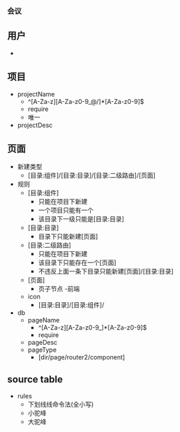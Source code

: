 ### 会议
## 用户
- 
## 项目
- projectName
   - ^[A-Za-z][A-Za-z0-9_@/]*[A-Za-z0-9]$
   - require
   - 唯一
- projectDesc
## 页面
- 新建类型
    - [目录:组件]/[目录:目录]/[目录:二级路由]/[页面]
- 规则
    - [目录:组件]
        - 只能在项目下新建
        - 一个项目只能有一个
        - 该目录下一级只能是[目录:目录]
    - [目录:目录]
        - 目录下只能新建[页面]
    - [目录:二级路由]
        - 只能在项目下新建
        - 该目录下只能存在一个[页面]
        - 不违反上面一条下目录只能新建[页面]/[目录:目录]
    - [页面]
        - 页子节点
-前端
    - icon
        - [目录:目录]/[目录:组件]/
- db
    - pageName
        - ^[A-Za-z][A-Za-z0-9_]*[A-Za-z0-9]$
        - require
    - pageDesc
    - pageType
        - [dir/page/router2/component]
## source table
- rules 
    - 下划线线命令法(全小写)
    - 小驼峰
    - 大驼峰
